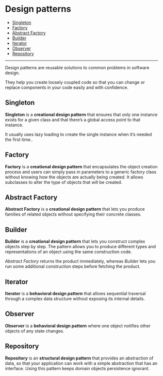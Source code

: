 # Design patterns

* [Singleton](#singleton)
* [Factory](#factory)
* [Abstract Factory](#abstract-factory)
* [Builder](#builder)
* [Iterator](#iterator)
* [Observer](#observer)
* [Repository](#repository)

---

Design patterns are reusable solutions to common problems in software design.

They help you create loosely coupled code so that you can change or replace components in your code easily and with confidence.

## Singleton

**Singleton** is a **creational design pattern** that ensures that only one instance exists for a given class and that there’s a global access point to that instance.

It usually uses lazy loading to create the single instance when it’s needed the first time..

## Factory

**Factory** is a **creational design pattern** that encapsulates the object creation process and users can simply pass in parameters to a generic factory class without knowing how the objects are actually being created. It allows subclasses to alter the type of objects that will be created.

## Abstract Factory

**Abstract Factory** is a **creational design pattern** that lets you produce families of related objects without specifying their concrete classes.

## Builder

**Builder** is a **creational design pattern** that lets you construct complex objects step by step. The pattern allows you to produce different types and representations of an object using the same construction code.

*Abstract Factory* returns the product immediately, whereas *Builder* lets you run some additional construction steps before fetching the product.

## Iterator

**Iterator** is a **behavioral design pattern** that allows sequential traversal through a complex data structure without exposing its internal details.

## Observer

**Observer** is a **behavioral design pattern** where one object notifies other objects of any state changes.

## Repository

**Repository** is an **structural design pattern** that provides an abstraction of data, so that your application can work with a simple abstraction that has an interface. Using this pattern keeps domain objects persistence ignorant.

